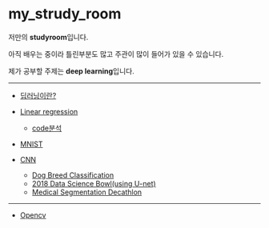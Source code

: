 # my_strudy_room

저만의 **studyroom**입니다.

아직 배우는 중이라 틀린부분도 많고 주관이 많이 들어가 있을 수 있습니다.

제가 공부할 주제는 **deep learning**입니다.

***


* [딥러닝이란?](https://github.com/jaehyeopchoi/my_strudy_room/wiki/%EB%94%A5%EB%9F%AC%EB%8B%9D%EC%9D%B4%EB%9E%80%3F)
* [Linear regression](https://github.com/jaehyeopchoi/my_strudy_room/wiki/Linear-regression)

  * [code분석](https://github.com/jaehyeopchoi/my_strudy_room/wiki/Linear-regression_code%EB%B6%84%EC%84%9D)

* [MNIST](https://github.com/jaehyeopchoi/my_strudy_room/wiki/%EB%A8%B8%EC%8B%A0%EB%9F%AC%EB%8B%9D%EC%9D%98-%EA%B1%B8%EC%9D%8C%EB%A7%88-MNIST)

* [CNN](https://github.com/jaehyeopchoi/my_strudy_room/wiki/CNN)

  * [Dog Breed Classification](https://github.com/jaehyeopchoi/my_study_room/wiki/Standford-Dog-Breed-Classification)
  * [2018 Data Science Bowl(using U-net)](https://github.com/jaehyeopchoi/my_study_room/wiki/U-net(2018-Data-Science-Bowl))
  * [Medical Segmentation Decathlon](https://github.com/jaehyeopchoi/my_study_room/wiki/Medical-Segmentation-Decathlon)

***

* [Opencv](https://github.com/jaehyeopchoi/my_strudy_room/wiki/opencv)
